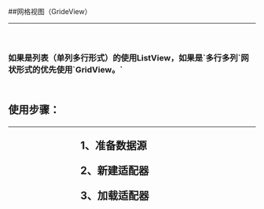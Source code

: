   
##网格视图（GrideView）<br>
<hr>
  　　 <h3> 如果是列表（单列多行形式）的使用ListView，如果是`多行多列`网状形式的优先使用`GridView。`<h2><br>
使用步骤：<br>
<hr>
　　　　　　　1、准备数据源

　　　　　　　2、新建适配器

　　　　　　　3、加载适配器
